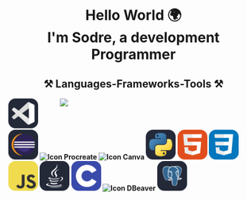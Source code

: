 <h1 align="center"><b>Hello World 🌍<br>I'm Sodre, a development Programmer</h1>

<div>
    <h2 align="center">⚒️ Languages-Frameworks-Tools ⚒️</h2>
    <img align="right" src="https://i.pinimg.com/originals/c6/33/c2/c633c20ede82f0e0ced7d570dbe3a1f3.gif" width="400">
    <img width="60" src="https://github.com/tandpfun/skill-icons/raw/main/icons/VSCode-Dark.svg" text="VScode" alt="Icon VScode"/>
	<img width="60" src="https://github.com/tandpfun/skill-icons/raw/main/icons/Eclipse-Dark.svg" text="Eclipse" alt="Icon Eclipse"/>
	<img width="60" src="https://yourstuffmade.com/cdn/shop/files/procreateappicon-1664671639075.webp?v=1690879094" text="Procreate" alt="Icon Procreate"/>
    <img width="60" src="https://laisschulz.com/wp-content/uploads/2019/12/canva-aplicativos-criar-stories.png" text="Canva" alt="Icon Canva"/>
    <img width="60" src="https://github.com/tandpfun/skill-icons/raw/main/icons/Python-Dark.svg" text="Python" alt="Icon Python">
    <img width="60" src="https://github.com/tandpfun/skill-icons/raw/main/icons/HTML.svg" text="HTML" alt="Icon HTML">
    <img width="60" src="https://github.com/tandpfun/skill-icons/raw/main/icons/CSS.svg" text="CSS" alt="Icon CSS">
    <img width="60" src="https://github.com/tandpfun/skill-icons/raw/main/icons/JavaScript.svg" text="Java Script" alt="Icon JS">
    <img width="60" src="https://github.com/tandpfun/skill-icons/raw/main/icons/Java-Dark.svg" text="Java" alt="Icon Java">
    <img width="60" src="https://github.com/tandpfun/skill-icons/raw/main/icons/C.svg" text="Language C" alt="Icon C">
    <img width="60" src="https://static-00.iconduck.com/assets.00/dbeaver-icon-2048x2026-kcj6pqth.png" text="DBeaver" alt="Icon DBeaver">
    <img width="60" src="https://github.com/tandpfun/skill-icons/raw/main/icons/PostgreSQL-Dark.svg" text="PostSQL" alt="Icon PostSQL">
</div>
